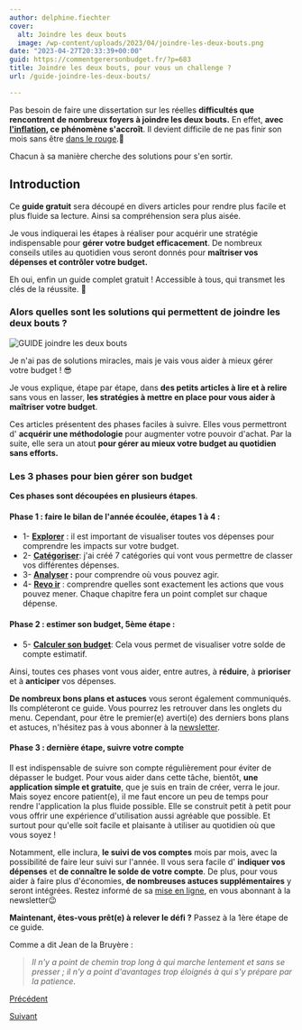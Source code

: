 ```yaml
---
author: delphine.fiechter
cover:
  alt: Joindre les deux bouts
  image: /wp-content/uploads/2023/04/joindre-les-deux-bouts.png
date: "2023-04-27T20:33:39+00:00"
guid: https://commentgerersonbudget.fr/?p=683
title: Joindre les deux bouts, pour vous un challenge ?
url: /guide-joindre-les-deux-bouts/

---
```

Pas besoin de faire une dissertation sur les réelles **difficultés que rencontrent de nombreux foyers à joindre les deux bouts.** En effet, **avec [l'inflation](https://www.lafinancepourtous.com/2022/06/28/quel-est-limpact-de-linflation-sur-les-menages/ "l'inflation"), ce phénomène s'accroît**. Il devient difficile de ne pas finir son mois sans être [dans le rouge](https://commentgerersonbudget.fr/menages-dans-le-rouge/ "Ménages dans le rouge").🥴

Chacun à sa manière cherche des solutions pour s'en sortir.

## Introduction

Ce **guide gratuit** sera découpé en divers articles pour rendre plus facile et plus fluide sa lecture. Ainsi sa compréhension sera plus aisée.

Je vous indiquerai les étapes à réaliser pour acquérir une stratégie indispensable pour **gérer votre budget efficacement**. De nombreux conseils utiles au quotidien vous seront donnés pour **maîtriser vos dépenses et contrôler votre budget.**

Eh oui, enfin un guide complet gratuit ! Accessible à tous, qui transmet les clés de la réussite. 🔧

### Alors quelles sont les solutions qui permettent de joindre les deux bouts ?

![GUIDE joindre les deux bouts](https://commentgerersonbudget.fr/wp-content/uploads/2023/04/guide-joindre-les-deux-bouts-1024x789.png)

Je n'ai pas de solutions miracles, mais je vais vous aider à mieux gérer votre budget ! 😎

Je vous explique, étape par étape, dans **des petits articles à lire et à relire** sans vous en lasser, **les stratégies à mettre en place pour vous aider à maîtriser votre budget**.

Ces articles présentent des phases faciles à suivre. Elles vous permettront d' **acquérir une méthodologie** pour augmenter votre pouvoir d'achat. Par la suite, elle sera un atout **pour gérer au mieux votre budget au quotidien sans efforts.**

### Les 3 phases pour bien gérer son budget

**Ces phases sont découpées en plusieurs étapes**.

#### Phase 1 : faire le bilan de l'année écoulée, étapes 1 à 4 :

- 1- [**Explorer**](https://commentgerersonbudget.fr/guide-1-explorer-vos-depenses/ "explorer") : il est important de visualiser toutes vos dépenses pour comprendre les impacts sur votre budget.
- 2- **[Catégoriser](https://commentgerersonbudget.fr/guide-2-categoriser-vos-depenses/ "catégoriser")**: j'ai créé 7 catégories qui vont vous permettre de classer vos différentes dépenses.
- 3- **[Analyser](https://commentgerersonbudget.fr/guide-3-analyser-vos-depenses/ "") :** pour comprendre où vous pouvez agir.
- 4- **[**Revo** ir](https://commentgerersonbudget.fr/guide-4-revoir-vos-depenses "")** : comprendre quelles sont exactement les actions que vous pouvez mener. Chaque chapitre fera un point complet sur chaque dépense.

#### Phase 2 : estimer son budget, 5ème étape :

- 5- **[Calculer son budget](http://commentgerersonbudget.fr/guide-5-calculer-son-budget "Calculer son budget")**: Cela vous permet de visualiser votre solde de compte estimatif.

Ainsi, toutes ces phases vont vous aider, entre autres, à **réduire**, à **prioriser** et à **anticiper** vos dépenses.

**De nombreux bons plans et astuces** vous seront également communiqués. Ils compléteront ce guide. Vous pourrez les retrouver dans les onglets du menu. Cependant, pour être le premier(e) averti(e) des derniers bons plans et astuces, n'hésitez pas à vous abonner à la [newsletter](https://commentgerersonbudget.fr/s-abonner-a-la-newsletter/ "newsletter").

#### Phase 3 : dernière étape, suivre votre compte

Il est indispensable de suivre son compte régulièrement pour éviter de dépasser le budget. Pour vous aider dans cette tâche, bientôt, **une application simple et gratuite**, que je suis en train de créer, verra le jour. Mais soyez encore patient(e), il me faut encore un peu de temps pour rendre l'application la plus fluide possible. Elle se construit petit à petit pour vous offrir une expérience d'utilisation aussi agréable que possible. Et surtout pour qu'elle soit facile et plaisante à utiliser au quotidien où que vous soyez !

Notamment, elle inclura, **le suivi de vos comptes** mois par mois, avec la possibilité de faire leur suivi sur l'année. Il vous sera facile d' **indiquer vos dépenses** et **de connaître le solde de votre compte**. De plus, pour vous aider à faire plus d'économies, **de nombreuses astuces supplémentaires** y seront intégrées. Restez informé de sa [mise en ligne](http://commentgerersonbudget.fr/s-abonner-a-la-newsletter/ "inscription à la newsletter"), en vous abonnant à la newsletter😉

**Maintenant, êtes-vous prêt(e) à relever le défi ?** Passez à la 1ère étape de ce guide.

Comme a dit Jean de la Bruyère :

> _Il n'y a point de chemin trop long à qui marche lentement et sans se presser ; il n'y a point d'avantages trop éloignés à qui s'y prépare par la patience_.

[Précédent](https://commentgerersonbudget.fr/guide-gratuit-comment-gerer-son-budget/ "Enfin un guide gratuit : comment gérer son budget ?")

[Suivant](https://commentgerersonbudget.fr/guide-1-explorer-vos-depenses/ "")
